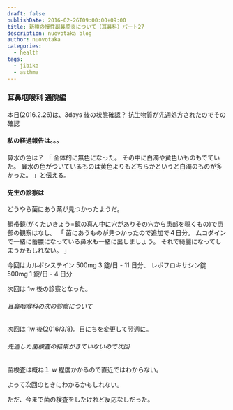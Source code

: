 ```yaml
---
draft: false
publishDate: 2016-02-26T09:00:00+09:00
title: 新種の慢性副鼻腔炎について（耳鼻科）パート27
description: nuovotaka blog
author: nuovotaka
categories:
  - health
tags:
  - jibika
  - asthma
---
```


### 耳鼻咽喉科 通院編

本日(2016.2.26)は、3days 後の状態確認？
抗生物質が先週処方されたのでその確認

#### 私の経過報告は。。。

鼻水の色は？
「
全体的に無色になった。
その中に白濁や黄色いものもでていた。
鼻水の色がついているものは黄色よりもどちらかというと白濁のものが多かった。
」と伝える。

#### 先生の診察は

どうやら菌にあう薬が見つかったようだ。

額帯鏡(がくたいきょう=鏡の真ん中に穴がありその穴から患部を覗くもの)で患部の観察はなし。
「
菌にあうものが見つかったので追加で４日分。
ムコダインで一緒に蓄膿になっている鼻水も一緒に出しましょう。
それで綺麗になってしまうかもしれない。
」

今回はカルボシステイン 500mg 3 錠/日 - 11 日分、
レボフロキサシン錠 500mg 1 錠/日 - 4 日分

次回は 1w 後の診察となった。

###### 耳鼻咽喉科の次の診察について

次回は 1w 後(2016/3/8)。日にちを変更して翌週に。

###### 先週した菌検査の結果がきていないので次回

菌検査は概ね１ w 程度かかるので直近ではわからない。

よって次回のときにわかるかもしれない。

ただ、今まで菌の検査をしたけれど反応なしだった。
